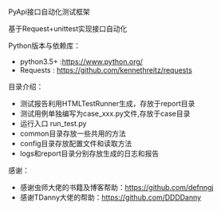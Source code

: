 PyApi接口自动化测试框架

基于Request+unittest实现接口自动化



Python版本与依赖库：
- python3.5+ :https://www.python.org/
- Requests : https://github.com/kennethreitz/requests

目录介绍：
* 测试报告利用HTMLTestRunner生成，存放于report目录
* 测试用例单独编写为case_xxx.py文件,存放于case目录
* 运行入口 run_test.py
* common目录存放一些共用的方法
* config目录存放配置文件和读取方法
* logs和report目录分别存放生成的日志和报告

感谢：
* 感谢虫师大佬的书籍及博客帮助：https://github.com/defnngj
* 感谢TDanny大佬的帮助：https://github.com/DDDDanny
